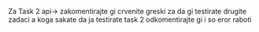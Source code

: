Za Task 2 api-> zakomentirajte gi crvenite greski  za da gi testirate drugite zadaci  a koga sakate da ja testirate task 2  odkomentirajte gi i so eror raboti
